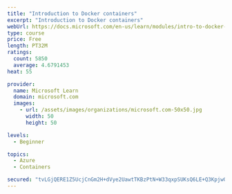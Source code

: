 ```yaml
---
title: "Introduction to Docker containers"
excerpt: "Introduction to Docker containers"
webUrl: https://docs.microsoft.com/en-us/learn/modules/intro-to-docker-containers/
type: course
price: Free
length: PT32M
ratings:
  count: 5850
  average: 4.6791453
heat: 55

provider:
  name: Microsoft Learn
  domain: microsoft.com
  images:
    - url: /assets/images/organizations/microsoft.com-50x50.jpg
      width: 50
      height: 50

levels:
  - Beginner

topics:
  - Azure
  - Containers

secured: "tvLGjQERE1Z5UcjCnGm2H+dVye2UawtTKBzPtN+W33qxpSUKsQ6LE+Q3KpjwQEIapOLxedmPuVdbamV/aXKpfAg8JAMg8Tqb9aBo3M7ahlq9yaXduaq6bXwrK/WKhgpoFuqRoMLEVqx7+bl3Xyw00whA8SO2fAeAoc9+uCiHu8MJBLsyups86HlVL0eJ8KlNFdPuG4G/2JvioeqjcVTpH6M6TjGrCDZ6+HH5Wd5KXDDkdWbQHJd12ejLA2ue1wipDDQYFwX+OfpCNGijxo+uoPhUg1HgC+QMPrMY9C6d54Cfbb0vO4Ca/DMNx7q9nQYp7CxpjHa4xOvaVgGDvDL1QCoLUVreLiB+OMa2NqcEGwMzCmHQe873DER3GTePKKCQd0LnBwQ83rYy+87DrEITEKCVawHKMjgD3MUlk2v73rc=;IOfeQ1UXUtsbSN2zKHiYNA=="
---
```


